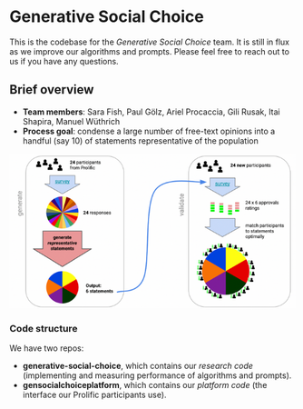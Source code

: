# Generative Social Choice

This is the codebase for the *Generative Social Choice* team. It is still in flux as we improve our algorithms and prompts. Please feel free to reach out to us if you have any questions. 

## Brief overview

- **Team members**: Sara Fish, Paul Gölz, Ariel Procaccia, Gili Rusak, Itai Shapira, Manuel Wüthrich
- **Process goal**: condense a large number of free-text opinions into a handful (say 10) of statements representative of the population

![Generative Social Choice: pie chart visualization](./gen_soc_choice_overview_image.png)

### Code structure

We have two repos:
- **generative-social-choice**, which contains our *research code* (implementing and measuring performance of algorithms and prompts). 
- **gensocialchoiceplatform**, which contains our *platform code* (the interface our Prolific participants use). 
